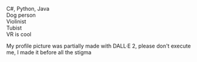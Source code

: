 C#, Python, Java  
Dog person  
Violinist  
Tubist  
VR is cool

My profile picture was partially made with DALL·E 2, please don't execute me, I made it before all the stigma

<!---
Pangolian/Pangolian is a ✨ special ✨ repository because its `README.md` (this file) appears on your GitHub profile.
You can click the Preview link to take a look at your changes.
--->
